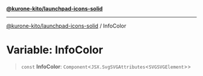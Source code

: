 [**@kurone-kito/launchpad-icons-solid**](../README.md)

***

[@kurone-kito/launchpad-icons-solid](../globals.md) / InfoColor

# Variable: InfoColor

> `const` **InfoColor**: `Component`\<`JSX.SvgSVGAttributes`\<`SVGSVGElement`\>\>
